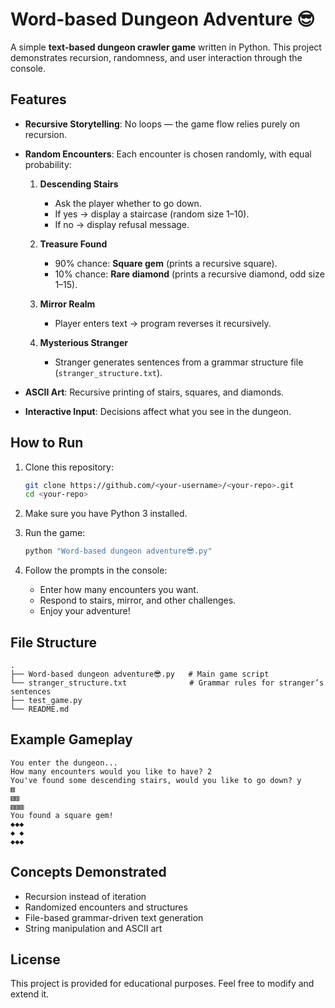 # Word-based Dungeon Adventure 😎

A simple **text-based dungeon crawler game** written in Python.
This project demonstrates recursion, randomness, and user interaction through the console.

## Features

* **Recursive Storytelling**: No loops — the game flow relies purely on recursion.

* **Random Encounters**: Each encounter is chosen randomly, with equal probability:

  1. **Descending Stairs**

     * Ask the player whether to go down.
     * If yes → display a staircase (random size 1–10).
     * If no → display refusal message.
  2. **Treasure Found**

     * 90% chance: **Square gem** (prints a recursive square).
     * 10% chance: **Rare diamond** (prints a recursive diamond, odd size 1–15).
  3. **Mirror Realm**

     * Player enters text → program reverses it recursively.
  4. **Mysterious Stranger**

     * Stranger generates sentences from a grammar structure file (`stranger_structure.txt`).

* **ASCII Art**: Recursive printing of stairs, squares, and diamonds.

* **Interactive Input**: Decisions affect what you see in the dungeon.

## How to Run

1. Clone this repository:

   ```bash
   git clone https://github.com/<your-username>/<your-repo>.git
   cd <your-repo>
   ```

2. Make sure you have Python 3 installed.

3. Run the game:

   ```bash
   python "Word-based dungeon adventure😎.py"
   ```

4. Follow the prompts in the console:

   * Enter how many encounters you want.
   * Respond to stairs, mirror, and other challenges.
   * Enjoy your adventure!

## File Structure

```
.
├── Word-based dungeon adventure😎.py   # Main game script
└── stranger_structure.txt              # Grammar rules for stranger’s sentences
├── test_game.py                       
└── README.md                          

```

## Example Gameplay

```
You enter the dungeon...
How many encounters would you like to have? 2
You've found some descending stairs, would you like to go down? y
▥
▥▥
▥▥▥
You found a square gem!
◆◆◆
◆ ◆
◆◆◆
```

## Concepts Demonstrated

* Recursion instead of iteration
* Randomized encounters and structures
* File-based grammar-driven text generation
* String manipulation and ASCII art

## License

This project is provided for educational purposes. Feel free to modify and extend it.
